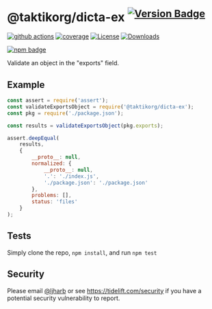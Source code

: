 # @taktikorg/dicta-ex <sup>[![Version Badge][npm-version-svg]][package-url]</sup>

[![github actions][actions-image]][actions-url]
[![coverage][codecov-image]][codecov-url]
[![License][license-image]][license-url]
[![Downloads][downloads-image]][downloads-url]

[![npm badge][npm-badge-png]][package-url]

Validate an object in the "exports" field.

## Example

```js
const assert = require('assert');
const validateExportsObject = require('@taktikorg/dicta-ex');
const pkg = require('./package.json');

const results = validateExportsObject(pkg.exports);

assert.deepEqual(
    results,
    {
        __proto__: null,
        normalized: {
            __proto__: null,
            '.': './index.js',
            './package.json': './package.json'
        },
        problems: [],
        status: 'files'
    }
);
```

## Tests
Simply clone the repo, `npm install`, and run `npm test`

## Security

Please email [@ljharb](https://github.com/ljharb) or see https://tidelift.com/security if you have a potential security vulnerability to report.

[package-url]: https://npmjs.org/package/@taktikorg/dicta-ex
[npm-version-svg]: https://versionbadg.es/ljharb/@taktikorg/dicta-ex.svg
[deps-svg]: https://david-dm.org/ljharb/@taktikorg/dicta-ex.svg
[deps-url]: https://david-dm.org/ljharb/@taktikorg/dicta-ex
[dev-deps-svg]: https://david-dm.org/ljharb/@taktikorg/dicta-ex/dev-status.svg
[dev-deps-url]: https://david-dm.org/ljharb/@taktikorg/dicta-ex#info=devDependencies
[npm-badge-png]: https://nodei.co/npm/@taktikorg/dicta-ex.png?downloads=true&stars=true
[license-image]: https://img.shields.io/npm/l/@taktikorg/dicta-ex.svg
[license-url]: LICENSE
[downloads-image]: https://img.shields.io/npm/dm/@taktikorg/dicta-ex.svg
[downloads-url]: https://npm-stat.com/charts.html?package=@taktikorg/dicta-ex
[codecov-image]: https://codecov.io/gh/ljharb/@taktikorg/dicta-ex/branch/main/graphs/badge.svg
[codecov-url]: https://app.codecov.io/gh/ljharb/@taktikorg/dicta-ex/
[actions-image]: https://img.shields.io/endpoint?url=https://github-actions-badge-u3jn4tfpocch.runkit.sh/ljharb/@taktikorg/dicta-ex
[actions-url]: https://github.com/taktikorg/dicta-ex/actions
